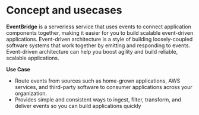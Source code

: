 # Concept and usecases
**EventBridge** is a serverless service that uses events to connect application components together, making it easier for you to build scalable event-driven applications. Event-driven architecture is a style of building loosely-coupled software systems that work together by emitting and responding to events. Event-driven architecture can help you boost agility and build reliable, scalable applications.

**Use Case**
* Route events from sources such as home-grown applications, AWS services, and third-party software to consumer applications across your organization. 
* Provides simple and consistent ways to ingest, filter, transform, and deliver events so you can build applications quickly
